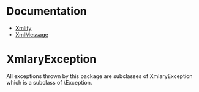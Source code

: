 # Documentation
* [Xmlify](xmlify.md)
* [XmlMessage](xmlmessage.md)

# XmlaryException
All exceptions thrown by this package are subclasses of XmlaryException which is a subclass of \Exception.